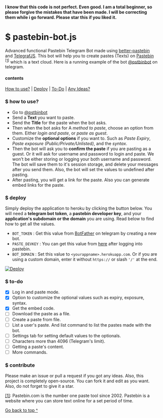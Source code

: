 #### I know that this code is not perfect. Even good. I am a total beginner, so please forgive the mistakes that have been made. I will be correcting them while i go forward. Please star this if you liked it.
# $ pastebin-bot.js
Advanced functional Pastebin Telegram Bot made using <a href="https://npmjs.com/package/better-pastebin">better-pastebin</a> and <a href="https://npmjs.com/package/telegraf">TelegrafJS</a>. This bot will help you to create pastes (Texts) on [Pastebin](https://pastebin.com) <sup id="footn1">[[1]](#pastebin-description)</sup> which is a text cloud. Here is a running example of the bot <a href="https://telegram.me/pstbinbot">@pstbinbot</a> on telegram.

#### contents
[How to use?](#-how-to-use) | [Deploy](#-deploy) | [To-Do](#-to-do) | [Any Ideas?](#-contribute)

### $ how to use?
* Go to [@pstbinbot](https://telegram.me/pstbinbot)
* Send a **Text** you want to paste.
* Send the **Title** for the paste when the bot asks.
* Then when the bot asks for A *method to paste*, choose an option from them. Either *login and paste*, or *paste as guest*.
* Customize the **optional options** if you want to. Such as *Paste Expiry*, *Paste exposure (Public/Private/Unlisted)*, and the *syntax*.
* Then the bot will ask you to **confirm the paste** if you are pasting as a guest. Or it will ask for username and password to login and paste. We won't be either storing or logging your both username and password. The bot will save them to it's session storage, and delete your messages after you send them. Also, the bot will set the values to undefined after pasting.
* After pasting, you will get a link for the paste. Also you can generate embed links for the paste.

### $ deploy
Simply deploy the application to heroku by clicking the button below. You will need a **telegram bot token**, a **pastebin developer key**, and your **application's subdomain or the domain** you are using. Read below to find how to get all the values.
* `BOT_TOKEN` : Get this value from [BotFather](https://telegram.me/botfather) on telegram by creating a new bot.
* `PASTE_DEVKEY` : You can get this value from [here](https://pastebin.com/doc_api#1) after logging into pastebin.
* `BOT_DOMAIN` : Set this value to `<yourappname>.herokuapp.com`. Or if you are using a custom domain, enter it without `https://` or slash `'/'` at the end.


[![Deploy](https://www.herokucdn.com/deploy/button.svg)](https://heroku.com/deploy?template=https://github.com/dcdunkan/pastebin-bot)

### $ to-do
- [x] Log in and paste mode.
- [x] Option to customize the optional values such as expiry, exposure, syntax.
- [x] Get the embed code.
- [ ] Download the paste as a file.
- [ ] Create a paste from file.
- [ ] List a user's paste. And list command to list the pastes made with the bot.
- [ ] Settings tab for setting default values to the optionals.
- [ ] Characters more than 4096 (Telegram's limit).
- [ ] Getting a paste's content.
- [ ] More commands.

### $ contribute
Please make an issue or pull a request if you got any ideas. Also, this project is completely open-source. You can fork it and edit as you want. Also, do not forget to give it a star.

<a href="#footn1" id="pastebin-description">[1]</a>: Pastebin.com is the number one paste tool since 2002. Pastebin is a website where you can store text online for a set period of time.

[Go back to top ^](#-pastebin-botjs)
